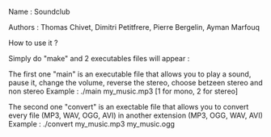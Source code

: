 Name : Soundclub

Authors : Thomas Chivet, Dimitri Petitfrere, Pierre Bergelin, Ayman Marfouq 

How to use it ?

Simply do "make" and 2 executables files will appear :

The first one "main" is an executable file that allows you to play a sound, pause it, change the volume, reverse the stereo, choose betzeen stereo and non stereo
Example :
./main my_music.mp3 \[1 for mono, 2 for stereo]

The second one "convert" is an exectable file that allows you to convert every file (MP3, WAV, OGG, AVI) in another extension (MP3, OGG, WAV, AVI) 
Example :
./convert my_music.mp3 my_music.ogg
